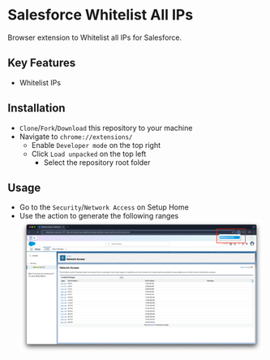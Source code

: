 # Salesforce Whitelist All IPs

Browser extension to Whitelist all IPs for Salesforce.

## Key Features
  - Whitelist IPs

## Installation
  - `Clone`/`Fork`/`Download` this repository to your machine
  - Navigate to ```chrome://extensions/```
    - Enable `Developer mode` on the top right
    - Click `Load unpacked` on the top left
      - Select the repository root folder

## Usage
  - Go to the `Security`/`Network Access` on Setup Home
  - Use the action to generate the following ranges
    ![usage](img/usage.png)
